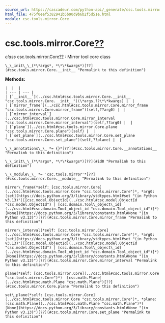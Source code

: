 ```yaml
---
source_url: https://cascadeur.com/python-api/_generate/csc.tools.mirror.Core.html
html_file: 475f0eef5382941b5b90d9b6b2f5d51e.html
module: csc.tools.mirror.Core
---
```


# csc.tools.mirror.Core[??](#csc-tools-mirror-core "Permalink to this heading")

*class* csc.tools.mirror.Core[??](#csc.tools.mirror.Core "Permalink to this definition")
:   Mirror tool core class

    \_\_init\_\_(*\*args*, *\*\*kwargs*)[??](#csc.tools.mirror.Core.__init__ "Permalink to this definition")

    
**Methods:**

    |  |  |
    | --- | --- |
    | [`__init__`](../csc.html#csc.tools.mirror.Core.__init__ "csc.tools.mirror.Core.__init__")(\*args,??\*\*kwargs) |  |
    | [`mirror_frame`](../csc.html#csc.tools.mirror.Core.mirror_frame "csc.tools.mirror.Core.mirror_frame")(self,??arg0) |  |
    | [`mirror_interval`](../csc.html#csc.tools.mirror.Core.mirror_interval "csc.tools.mirror.Core.mirror_interval")(self,??arg0) |  |
    | [`plane`](../csc.html#csc.tools.mirror.Core.plane "csc.tools.mirror.Core.plane")(self) |  |
    | [`set_plane`](../csc.html#csc.tools.mirror.Core.set_plane "csc.tools.mirror.Core.set_plane")(self,??plane) |  |

    \_\_annotations\_\_ *= {}*[??](#csc.tools.mirror.Core.__annotations__ "Permalink to this definition")

    \_\_init\_\_(*\*args*, *\*\*kwargs*)[??](#id0 "Permalink to this definition")

    \_\_module\_\_ *= 'csc.tools.mirror'*[??](#csc.tools.mirror.Core.__module__ "Permalink to this definition")

    mirror\_frame(*self: [csc.tools.mirror.Core](../csc.html#csc.tools.mirror.Core "csc.tools.mirror.Core")*, *arg0: [set](https://docs.python.org/3/library/stdtypes.html#set "(in Python v3.13)")[[csc.model.ObjectId](../csc.html#csc.model.ObjectId "csc.model.ObjectId") | [csc.domain.Tool\_object\_id](../csc.html#csc.domain.Tool_object_id "csc.domain.Tool_object_id")]*)  [None](https://docs.python.org/3/library/constants.html#None "(in Python v3.13)")[??](#csc.tools.mirror.Core.mirror_frame "Permalink to this definition")

    mirror\_interval(*self: [csc.tools.mirror.Core](../csc.html#csc.tools.mirror.Core "csc.tools.mirror.Core")*, *arg0: [set](https://docs.python.org/3/library/stdtypes.html#set "(in Python v3.13)")[[csc.model.ObjectId](../csc.html#csc.model.ObjectId "csc.model.ObjectId") | [csc.domain.Tool\_object\_id](../csc.html#csc.domain.Tool_object_id "csc.domain.Tool_object_id")]*)  [None](https://docs.python.org/3/library/constants.html#None "(in Python v3.13)")[??](#csc.tools.mirror.Core.mirror_interval "Permalink to this definition")

    plane(*self: [csc.tools.mirror.Core](../csc.html#csc.tools.mirror.Core "csc.tools.mirror.Core")*)  [csc.math.Plane](../csc.html#csc.math.Plane "csc.math.Plane")[??](#csc.tools.mirror.Core.plane "Permalink to this definition")

    set\_plane(*self: [csc.tools.mirror.Core](../csc.html#csc.tools.mirror.Core "csc.tools.mirror.Core")*, *plane: [csc.math.Plane](../csc.html#csc.math.Plane "csc.math.Plane")*)  [None](https://docs.python.org/3/library/constants.html#None "(in Python v3.13)")[??](#csc.tools.mirror.Core.set_plane "Permalink to this definition")